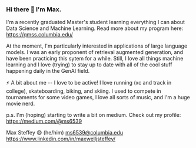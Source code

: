 ### Hi there 👋 I'm Max. 

I'm a recently graduated Master's student learning everything I can about Data Science and Machine Learning. Read more about my program here: https://qmss.columbia.edu/

At the moment, I'm particularly interested in applications of large language models. I was an early proponent of retrieval augmented generation, and have been practicing this sytem for a while. Still, I love all things machine learning and I love (trying) to stay up to date with all of the cool stuff happening daily in the GenAI field.

⚡ A bit about me -- I love to be active! I love running (xc and track in college), skateboarding, biking, and skiing. I used to compete in tournaments for some video games, I love all sorts of music, and I'm a huge movie nerd.

p.s. I'm (hoping) starting to write a bit on medium. Check out my profile: https://medium.com/@ms6539

Max Steffey 😄 (he/him)
ms6539@columbia.edu
https://www.linkedin.com/in/maxwelljsteffey/

<!--
**st3ffey/st3ffey** is a ✨ _special_ ✨ repository because its `README.md` (this file) appears on your GitHub profile.

Here are some ideas to get you started:

- 🔭 I’m currently working on ...
- 🌱 I’m currently learning ...
- 👯 I’m looking to collaborate on ...
- 🤔 I’m looking for help with ...
- 💬 Ask me about ...
- 📫 How to reach me: ...
- 😄 Pronouns: ...
- ⚡ Fun fact: ...
